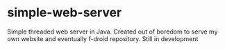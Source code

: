 simple-web-server
=================

Simple threaded web server in Java. Created out of boredom to serve my own website and eventually f-droid repository. Still in development
